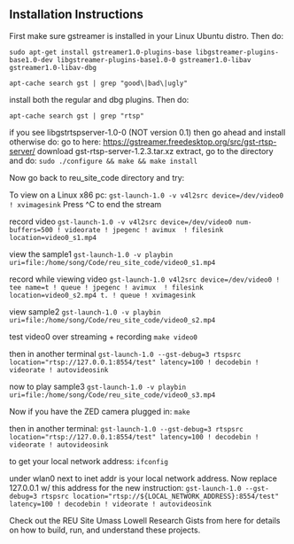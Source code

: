 
## Installation Instructions
First make sure gstreamer is installed in your Linux Ubuntu distro. Then do:

`sudo apt-get install gstreamer1.0-plugins-base libgstreamer-plugins-base1.0-dev libgstreamer-plugins-base1.0-0 gstreamer1.0-libav gstreamer1.0-libav-dbg`
 
`apt-cache search gst | grep "good\|bad\|ugly"`

install both the regular and dbg plugins. Then do:

`apt-cache search gst | grep "rtsp"`

if you see libgstrtspserver-1.0-0 (NOT version 0.1) then go ahead and install
otherwise do:
go to here: https://gstreamer.freedesktop.org/src/gst-rtsp-server/
download gst-rtsp-server-1.2.3.tar.xz
extract, go to the directory and do:
`sudo ./configure && make && make install`

Now go back to reu_site_code directory and try:  
  
To view on a Linux x86 pc:
`gst-launch-1.0 -v v4l2src device=/dev/video0 ! xvimagesink`
Press ^C to end the stream  
  
record video
`gst-launch-1.0 -v v4l2src device=/dev/video0 num-buffers=500 ! videorate ! jpegenc ! avimux  ! filesink location=video0_s1.mp4`  
  
view the sample1
`gst-launch-1.0 -v playbin uri=file:/home/song/Code/reu_site_code/video0_s1.mp4`  
  
record while viewing video
`gst-launch-1.0 v4l2src device=/dev/video0 ! tee name=t ! queue ! jpegenc ! avimux  ! filesink location=video0_s2.mp4 t. ! queue ! xvimagesink`  
  
view sample2
`gst-launch-1.0 -v playbin uri=file:/home/song/Code/reu_site_code/video0_s2.mp4`  
  
test video0 over streaming + recording
`make video0`  
  
then in another terminal
`gst-launch-1.0 --gst-debug=3 rtspsrc location="rtsp://127.0.0.1:8554/test" latency=100 ! decodebin ! videorate ! autovideosink`  
  
now to play sample3
`gst-launch-1.0 -v playbin uri=file:/home/song/Code/reu_site_code/video0_s3.mp4`  
  
Now if you have the ZED camera plugged in:
`make`  
  
then in another terminal:
`gst-launch-1.0 --gst-debug=3 rtspsrc location="rtsp://127.0.0.1:8554/test" latency=100 ! decodebin ! videorate ! autovideosink`  
  
to get your local network address:
`ifconfig`

under wlan0 next to inet addr is your local network address.
Now replace 127.0.0.1 w/ this address for the new instruction:
`gst-launch-1.0 --gst-debug=3 rtspsrc location="rtsp://${LOCAL_NETWORK_ADDRESS}:8554/test" latency=100 ! decodebin ! videorate ! autovideosink`  
  
  
  
Check out the REU Site Umass Lowell Research Gists from here for details on how to build, run, and understand these projects.

